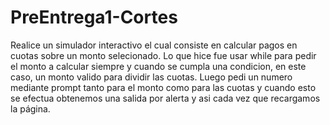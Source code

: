 # PreEntrega1-Cortes

Realice un simulador interactivo el cual consiste en calcular pagos en cuotas sobre un monto selecionado. Lo que hice fue usar while para pedir el monto a calcular siempre y cuando se cumpla una condicion, en este caso, un monto valido para dividir las cuotas. Luego pedi un numero mediante prompt tanto para el monto como para las cuotas y cuando esto se efectua obtenemos una salida por alerta y asi cada vez que recargamos la página.
